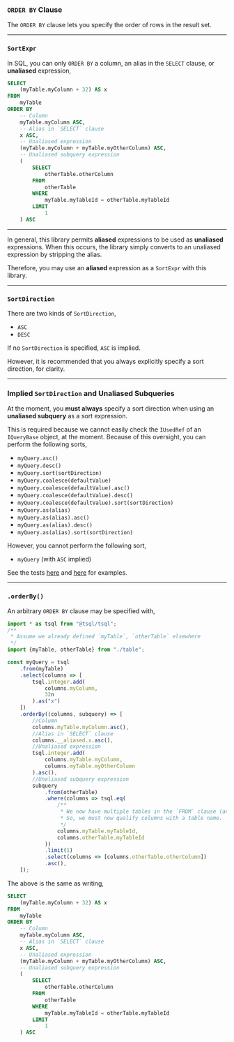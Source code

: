 ### `ORDER BY` Clause

The `ORDER BY` clause lets you specify the order of rows in the result set.

-----

### `SortExpr`

In SQL, you can only `ORDER BY` a column, an alias in the `SELECT` clause, or **unaliased** expression,
```sql
SELECT
    (myTable.myColumn + 32) AS x
FROM
    myTable
ORDER BY
    -- Column
    myTable.myColumn ASC,
    -- Alias in `SELECT` clause
    x ASC,
    -- Unaliased expression
    (myTable.myColumn + myTable.myOtherColumn) ASC,
    -- Unaliased subquery expression
    (
        SELECT
            otherTable.otherColumn
        FROM
            otherTable
        WHERE
            myTable.myTableId = otherTable.myTableId
        LIMIT
            1
    ) ASC
```

-----

In general, this library permits **aliased** expressions to be used as **unaliased** expressions.
When this occurs, the library simply converts to an unaliased expression by stripping the alias.

Therefore, you may use an **aliased** expression as a `SortExpr` with this library.

-----

### `SortDirection`

There are two kinds of `SortDirection`,
+ `ASC`
+ `DESC`

If no `SortDirection` is specified, `ASC` is implied.

However, it is recommended that you always explicitly specify a sort direction, for clarity.

-----

### Implied `SortDirection` and Unaliased Subqueries

At the moment, you **must always** specify a sort direction when using an **unaliased subquery** as a sort expression.

This is required because we cannot easily check the `IUsedRef` of an `IQueryBase` object, at the moment.
Because of this oversight, you can perform the following sorts,
+ `myQuery.asc()`
+ `myQuery.desc()`
+ `myQuery.sort(sortDirection)`
+ `myQuery.coalesce(defaultValue)`
+ `myQuery.coalesce(defaultValue).asc()`
+ `myQuery.coalesce(defaultValue).desc()`
+ `myQuery.coalesce(defaultValue).sort(sortDirection)`
+ `myQuery.as(alias)`
+ `myQuery.as(alias).asc()`
+ `myQuery.as(alias).desc()`
+ `myQuery.as(alias).sort(sortDirection)`

However, you cannot perform the following sort,
+ `myQuery` (with `ASC` implied)

See the tests [here](test/compile-time/input/unified-query/order-by/subquery-as-sort-expr) and [here](test/compile-time/input/unified-query/order-by/subquery-as-sort-expr-implicit-asc-not-allowed) for examples.

-----

### `.orderBy()`

An arbitrary `ORDER BY` clause may be specified with,
```ts
import * as tsql from "@tsql/tsql";
/**
 * Assume we already defined `myTable`, `otherTable` elsewhere
 */
import {myTable, otherTable} from "./table";

const myQuery = tsql
    .from(myTable)
    .select(columns => [
        tsql.integer.add(
            columns.myColumn,
            32n
        ).as("x")
    ])
    .orderBy((columns, subquery) => [
        //Column
        columns.myTable.myColumn.asc(),
        //Alias in `SELECT` clause
        columns.__aliased.x.asc(),
        //Unaliased expression
        tsql.integer.add(
            columns.myTable.myColumn,
            columns.myTable.myOtherColumn
        ).asc(),
        //Unaliased subquery expression
        subquery
            .from(otherTable)
            .where(columns => tsql.eq(
                /**
                 * We now have multiple tables in the `FROM` clause (and outer query `FROM` clause).
                 * So, we must now qualify columns with a table name.
                 */
                columns.myTable.myTableId,
                columns.otherTable.myTableId
            ))
            .limit(1)
            .select(columns => [columns.otherTable.otherColumn])
            .asc(),
    ]);
```

The above is the same as writing,
```sql
SELECT
    (myTable.myColumn + 32) AS x
FROM
    myTable
ORDER BY
    -- Column
    myTable.myColumn ASC,
    -- Alias in `SELECT` clause
    x ASC,
    -- Unaliased expression
    (myTable.myColumn + myTable.myOtherColumn) ASC,
    -- Unaliased subquery expression
    (
        SELECT
            otherTable.otherColumn
        FROM
            otherTable
        WHERE
            myTable.myTableId = otherTable.myTableId
        LIMIT
            1
    ) ASC
```
